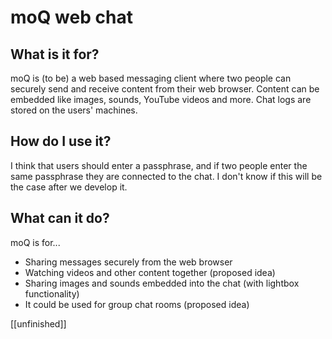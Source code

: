 moQ web chat
==============

What is it for?
--------------

moQ is (to be) a web based messaging client where two people can securely send and receive content from their web browser. Content can be embedded like images, sounds, YouTube videos and more. Chat logs are stored on the users' machines.

How do I use it?
--------------

I think that users should enter a passphrase, and if two people enter the same passphrase they are connected to the chat. I don't know if this will be the case after we develop it.

What can it do?
--------------

moQ is for...

- Sharing messages securely from the web browser
- Watching videos and other content together (proposed idea)
- Sharing images and sounds embedded into the chat (with lightbox functionality)
- It could be used for group chat rooms (proposed idea)

[[unfinished]]
